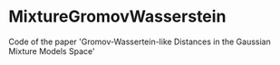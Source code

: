 # MixtureGromovWasserstein
Code of the paper 'Gromov-Wassertein-like Distances in the Gaussian Mixture Models Space'
